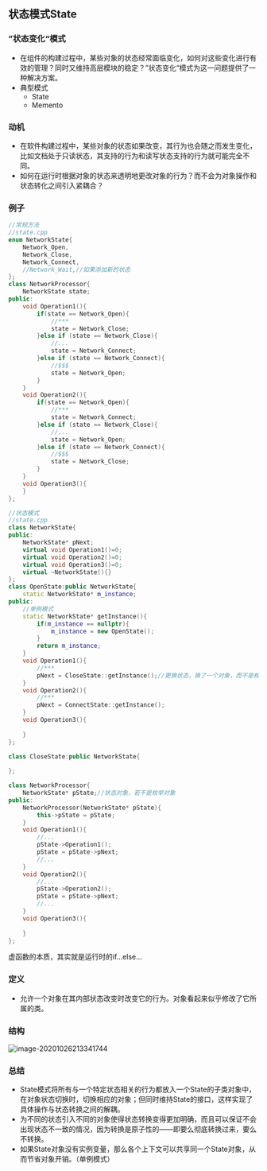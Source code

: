 ## 状态模式State

### ”状态变化“模式

- 在组件的构建过程中，某些对象的状态经常面临变化，如何对这些变化进行有效的管理？同时又维持高层模块的稳定？”状态变化“模式为这一问题提供了一种解决方案。
- 典型模式
  - State
  - Memento

### 动机

- 在软件构建过程中，某些对象的状态如果改变，其行为也会随之而发生变化，比如文档处于只读状态，其支持的行为和读写状态支持的行为就可能完全不同。
- 如何在运行时根据对象的状态来透明地更改对象的行为？而不会为对象操作和状态转化之间引入紧耦合？



### 例子

```cpp
//常规方法
//state.cpp
enum NetworkState{
    Network_Open,
    Network_Close,
    Network_Connect,
    //Network_Wait,//如果添加新的状态
};
class NetworkProcessor{
    NetworkState state;
public:
    void Operation1(){
        if(state == Network_Open){
            //***
            state = Network_Close;
        }else if (state == Network_Close){
            //...
            state = Network_Connect;
        }else if (state == Network_Connect){
            //$$$
            state = Network_Open;
        }
    }
    void Operation2(){
        if(state == Network_Open){
            //***
            state = Network_Connect;
        }else if (state == Network_Close){
            //...
            state = Network_Open;
        }else if (state == Network_Connect){
            //$$$
            state = Network_Close;
        }
    }
    void Operation3(){
    }
};
```

```cpp
//状态模式
//state.cpp
class NetworkState{
public:
    NetworkState* pNext;
    virtual void Operation1()=0;
    virtual void Operation2()=0;
    virtual void Operation3()=0;
    virtual ~NetworkState(){}
};
class OpenState:public NetworkState{
    static NetworkState* m_instance;
public:
    //单例模式
    static NetworkState* getInstance(){
        if(m_instance == nullptr){
            m_instance = new OpenState();
        }
        return m_instance;
    }
    void Operation1(){
        //***
        pNext = CloseState::getInstance();//更换状态，换了一个对象，而不是枚举类型
    }
    void Operation2(){
        //***
        pNext = ConnectState::getInstance();
    }
    void Operation3(){
        
    }
};

class CloseState:public NetworkState{
    
};

class NetworkProcessor{
    NetworkState* pState;//状态对象，若不是枚举对象
public:
    NetworkProcessor(NetworkState* pState){
        this->pState = pState;
    }
    void Operation1(){
        //...
        pState->Operation1();
        pState = pState->pNext;
        //...
    }
    void Operation2(){
        //...
        pState->Operation2();
        pState = pState->pNext;
        //...
    }
    void Operation3(){
        
    }
};
```

虚函数的本质，其实就是运行时的if...else...

### 定义

- 允许一个对象在其内部状态改变时改变它的行为。对象看起来似乎修改了它所属的类。


### 结构

![image-20201026213341744](https://i.loli.net/2020/10/26/wV6L4Ip8ATYm5BW.png)

### 总结

- State模式将所有与一个特定状态相关的行为都放入一个State的子类对象中，在对象状态切换时，切换相应的对象；但同时维持State的接口，这样实现了具体操作与状态转换之间的解耦。
- 为不同的状态引入不同的对象使得状态转换变得更加明确，而且可以保证不会出现状态不一致的情况，因为转换是原子性的——即要么彻底转换过来，要么不转换。
- 如果State对象没有实例变量，那么各个上下文可以共享同一个State对象，从而节省对象开销。（单例模式）

